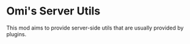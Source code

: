 # Omi's Server Utils
This mod aims to provide server-side utils that are usually provided by plugins.
